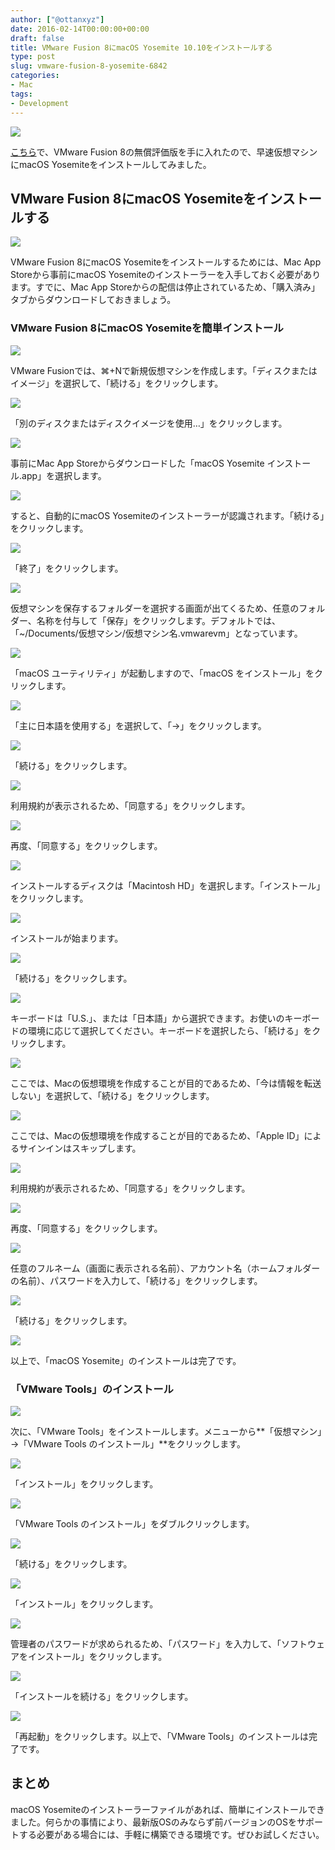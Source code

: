 ```yaml
---
author: ["@ottanxyz"]
date: 2016-02-14T00:00:00+00:00
draft: false
title: VMware Fusion 8にmacOS Yosemite 10.10をインストールする
type: post
slug: vmware-fusion-8-yosemite-6842
categories:
- Mac
tags:
- Development
---
```


![](/uploads/2016/02/160214-56c07b3a310cf.jpg)

[こちら](https://www.vmware.com/jp/products/fusion.html)で、VMware Fusion 8の無償評価版を手に入れたので、早速仮想マシンにmacOS Yosemiteをインストールしてみました。

## VMware Fusion 8にmacOS Yosemiteをインストールする

![](/uploads/2016/02/160214-56c07b3b90454.png)

VMware Fusion 8にmacOS Yosemiteをインストールするためには、Mac App Storeから事前にmacOS Yosemiteのインストーラーを入手しておく必要があります。すでに、Mac App Storeからの配信は停止されているため、「購入済み」タブからダウンロードしておきましょう。

### VMware Fusion 8にmacOS Yosemiteを簡単インストール

![](/uploads/2016/02/160209-56b97e2529a00.png)

VMware Fusionでは、⌘+Nで新規仮想マシンを作成します。「ディスクまたはイメージ」を選択して、「続ける」をクリックします。

![](/uploads/2016/02/160214-56c07b480f288.png)

「別のディスクまたはディスクイメージを使用…」をクリックします。

![](/uploads/2016/02/160214-56c07b4953087.png)

事前にMac App Storeからダウンロードした「macOS Yosemite インストール.app」を選択します。

![](/uploads/2016/02/160214-56c07b4aa782d.png)

すると、自動的にmacOS Yosemiteのインストーラーが認識されます。「続ける」をクリックします。

![](/uploads/2016/02/160214-56c07b4bd9130.png)

「終了」をクリックします。

![](/uploads/2016/02/160214-56c07b4d1391d.png)

仮想マシンを保存するフォルダーを選択する画面が出てくるため、任意のフォルダー、名称を付与して「保存」をクリックします。デフォルトでは、「~/Documents/仮想マシン/仮想マシン名.vmwarevm」となっています。

![](/uploads/2016/02/160214-56c07b500b086.png)

「macOS ユーティリティ」が起動しますので、「macOS をインストール」をクリックします。

![](/uploads/2016/02/160214-56c07b68224ce.png)

「主に日本語を使用する」を選択して、「→」をクリックします。

![](/uploads/2016/02/160214-56c07b7a0fccf-1.png)

「続ける」をクリックします。

![](/uploads/2016/02/160214-56c07b8e3e7f4.png)

利用規約が表示されるため、「同意する」をクリックします。

![](/uploads/2016/02/160214-56c07ba07b963-1.png)

再度、「同意する」をクリックします。

![](/uploads/2016/02/160214-56c07bb1da1f6-1.png)

インストールするディスクは「Macintosh HD」を選択します。「インストール」をクリックします。

![](/uploads/2016/02/160214-56c07bc259c20-1.png)

インストールが始まります。

![](/uploads/2016/02/160214-56c07bd4385cf-1.png)

「続ける」をクリックします。

![](/uploads/2016/02/160214-56c07be5d7d79.png)

キーボードは「U.S.」、または「日本語」から選択できます。お使いのキーボードの環境に応じて選択してください。キーボードを選択したら、「続ける」をクリックします。

![](/uploads/2016/02/160214-56c07bfa2dbdb.png)

ここでは、Macの仮想環境を作成することが目的であるため、「今は情報を転送しない」を選択して、「続ける」をクリックします。

![](/uploads/2016/02/160214-56c07c1f3c03b-1.png)

ここでは、Macの仮想環境を作成することが目的であるため、「Apple ID」によるサインインはスキップします。

![](/uploads/2016/02/160214-56c07c30eb9b4.png)

利用規約が表示されるため、「同意する」をクリックします。

![](/uploads/2016/02/160214-56c07c43325c6-1.png)

再度、「同意する」をクリックします。

![](/uploads/2016/02/160214-56c07c5511b37-1.png)

任意のフルネーム（画面に表示される名前）、アカウント名（ホームフォルダーの名前）、パスワードを入力して、「続ける」をクリックします。

![](/uploads/2016/02/160214-56c07c66e56d0.png)

「続ける」をクリックします。

![](/uploads/2016/02/160214-56c07c7d7204a-1.png)

以上で、「macOS Yosemite」のインストールは完了です。

### 「VMware Tools」のインストール

![](/uploads/2016/02/160214-56c07c8b9b908.png)

次に、「VMware Tools」をインストールします。メニューから**「仮想マシン」→「VMware Tools のインストール」**をクリックします。

![](/uploads/2016/02/160214-56c07c90dc476-1.png)

「インストール」をクリックします。

![](/uploads/2016/02/160214-56c07ca2220d8-1.png)

「VMware Tools のインストール」をダブルクリックします。

![](/uploads/2016/02/160214-56c07cb7ec451-1.png)

「続ける」をクリックします。

![](/uploads/2016/02/160214-56c07ccc38e38-1.png)

「インストール」をクリックします。

![](/uploads/2016/02/160214-56c07cdf66d93-1.png)

管理者のパスワードが求められるため、「パスワード」を入力して、「ソフトウェアをインストール」をクリックします。

![](/uploads/2016/02/160214-56c07cf3abc1d-1.png)

「インストールを続ける」をクリックします。

![](/uploads/2016/02/160214-56c07d06cbcca-1.png)

「再起動」をクリックします。以上で、「VMware Tools」のインストールは完了です。

## まとめ

macOS Yosemiteのインストーラーファイルがあれば、簡単にインストールできました。何らかの事情により、最新版OSのみならず前バージョンのOSをサポートする必要がある場合には、手軽に構築できる環境です。ぜひお試しください。

